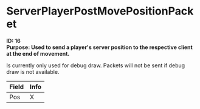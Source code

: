 # ServerPlayerPostMovePositionPacket

**ID: 16**  
**Purpose: Used to send a player's server position to the respective client at the end of movement.**  

Is currently only used for debug draw. Packets will not be sent if debug draw is not available.

<table><thead><tr><th>Field</th><th>Info</th></tr></thead><tbody>
<tr><td>Pos</td><td>X</td></tr>
</tbody></table>